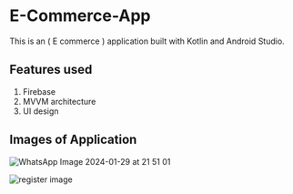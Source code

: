 # E-Commerce-App
This is an ( E commerce ) application built with Kotlin and Android Studio.
## Features used
1. Firebase
2. MVVM architecture
3. UI design


## Images of Application
![WhatsApp Image 2024-01-29 at 21 51 01](https://github.com/rahulverma41328/E-Commerce-App/assets/124447091/f725b7d7-7286-46f7-8171-36790024416f)

<img src="https://github.com/rahulverma41328/E-Commerce-App/assets/124447091/f725b7d7-7286-46f7-8171-36790024416f" alt="register image">


